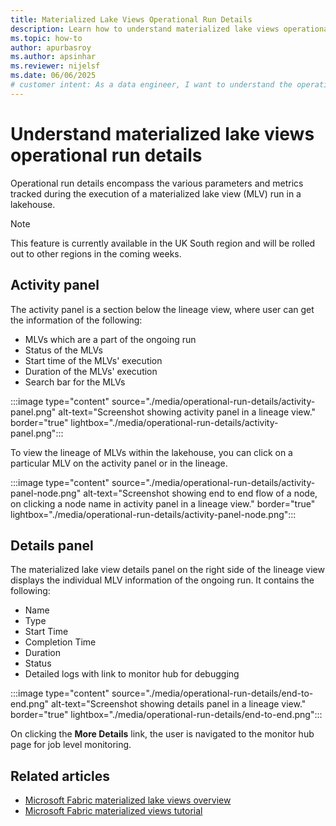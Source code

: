 ```yaml
---
title: Materialized Lake Views Operational Run Details
description: Learn how to understand materialized lake views operational run details
ms.topic: how-to
author: apurbasroy
ms.author: apsinhar
ms.reviewer: nijelsf
ms.date: 06/06/2025
# customer intent: As a data engineer, I want to understand the operational run details of materialized lake views in Microsoft Fabric so that I can monitor and manage their execution.
---
```


# Understand materialized lake views operational run details

Operational run details encompass the various parameters and metrics tracked during the execution of a materialized lake view (MLV) run in a lakehouse.

> [!NOTE]
> This feature is currently available in the UK South region and will be rolled out to other regions in the coming weeks.

## Activity panel

The activity panel is a section below the lineage view, where user can get the information of the following:

* MLVs which are a part of the ongoing run
* Status of the MLVs
* Start time of the MLVs' execution
* Duration of the MLVs' execution
* Search bar for the MLVs

:::image type="content" source="./media/operational-run-details/activity-panel.png" alt-text="Screenshot showing activity panel in a lineage view." border="true" lightbox="./media/operational-run-details/activity-panel.png":::

To view the lineage of MLVs within the lakehouse, you can click on a particular MLV on the activity panel or in the lineage.

:::image type="content" source="./media/operational-run-details/activity-panel-node.png" alt-text="Screenshot showing end to end flow of a node, on clicking a node name in activity panel in a lineage view." border="true" lightbox="./media/operational-run-details/activity-panel-node.png":::

## Details panel

The materialized lake view details panel on the right side of the lineage view displays the individual MLV information of the ongoing run. It contains the following:

* Name
* Type
* Start Time
* Completion Time
* Duration
* Status
* Detailed logs with link to monitor hub for debugging

:::image type="content" source="./media/operational-run-details/end-to-end.png" alt-text="Screenshot showing details panel in a lineage view." border="true" lightbox="./media/operational-run-details/end-to-end.png":::

On clicking the **More Details** link, the user is navigated to the monitor hub page for job level monitoring.

## Related articles

* [Microsoft Fabric materialized lake views overview](overview-materialized-lake-view.md)
* [Microsoft Fabric materialized views tutorial](./tutorial.md)